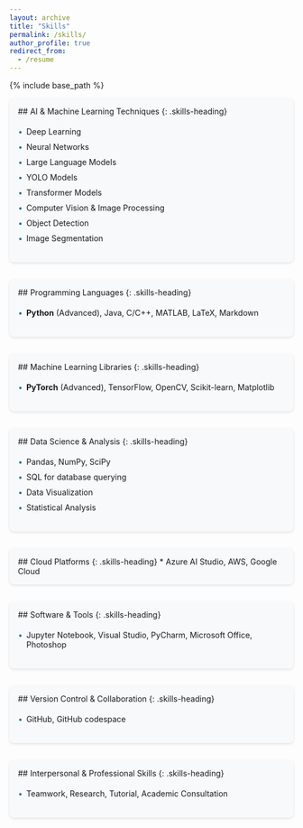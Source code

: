 ```yaml
---
layout: archive
title: "Skills"
permalink: /skills/
author_profile: true
redirect_from:
  - /resume
---
```


{% include base_path %}

<div markdown="1" class="skills-section">
## AI & Machine Learning Techniques
{: .skills-heading}

* Deep Learning
* Neural Networks
* Large Language Models
* YOLO Models
* Transformer Models
* Computer Vision & Image Processing
* Object Detection
* Image Segmentation
</div>

<div markdown="1" class="skills-section">
## Programming Languages
{: .skills-heading}

* **Python** (Advanced), Java, C/C++, MATLAB, LaTeX, Markdown
</div>

<div markdown="1" class="skills-section">
## Machine Learning Libraries
{: .skills-heading}

* **PyTorch** (Advanced), TensorFlow, OpenCV, Scikit-learn, Matplotlib
</div>

<div markdown="1" class="skills-section">
## Data Science & Analysis
{: .skills-heading}

* Pandas, NumPy, SciPy
* SQL for database querying
* Data Visualization
* Statistical Analysis
</div>



<div markdown="1" class="skills-section">
## Cloud Platforms
{: .skills-heading}
* Azure AI Studio, AWS, Google Cloud
</div>

<div markdown="1" class="skills-section">
## Software & Tools
{: .skills-heading}

* Jupyter Notebook, Visual Studio, PyCharm, Microsoft Office, Photoshop
</div>

<div markdown="1" class="skills-section">
## Version Control & Collaboration
{: .skills-heading}

* GitHub, GitHub codespace
</div>

<div markdown="1" class="skills-section">
## Interpersonal & Professional Skills
{: .skills-heading}

* Teamwork, Research, Tutorial, Academic Consultation
</div>

<style>
.skills-section {
  margin-bottom: 30px;
  padding: 15px;
  background-color: #f8f9fa;
  border-radius: 8px;
  box-shadow: 0 2px 5px rgba(0,0,0,0.1);
}

.skills-heading {
  color: rgb(32, 113, 135);
  border-bottom: 2px solid rgb(32, 113, 135);
  padding-bottom: 10px;
  margin-top: 0;
}

.skills-section ul {
  list-style-type: none;
  padding-left: 15px;
}

.skills-section li {
  padding: 5px 0;
  position: relative;
}

.skills-section li:before {
  content: "•";
  color: rgb(32, 113, 135);
  font-weight: bold;
  display: inline-block;
  width: 1em;
  margin-left: -1em;
}
</style>
